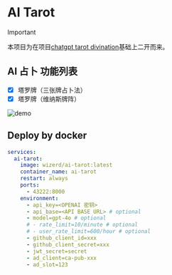 # AI Tarot

> [!IMPORTANT]
>
> 本项目为在项目[chatgpt tarot divination](https://github.com/dreamhunter2333/chatgpt-tarot-divination)基础上二开而来。

## AI 占卜 功能列表

- [x] 塔罗牌（三张牌占卜法）
- [x] 塔罗牌（维纳斯牌阵）

![demo](a![image](https://github.com/user-attachments/assets/a4dd8d48-9e67-40ff-b1ad-8e5bea3035f6))

## Deploy by docker

```yaml
services:
  ai-tarot:
    image: wizerd/ai-tarot:latest
    container_name: ai-tarot
    restart: always
    ports:
      - 43222:8000
    environment:
      - api_key=<OPENAI 密钥>
      - api_base=<API BASE URL> # optional
      - model=gpt-4o # optional
      # - rate_limit=10/minute # optional
      # - user_rate_limit=600/hour # optional
      - github_client_id=xxx
      - github_client_secret=xxx
      - jwt_secret=secret
      - ad_client=ca-pub-xxx
      - ad_slot=123
```
